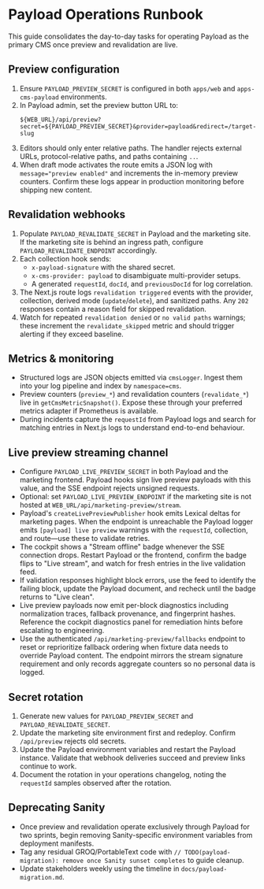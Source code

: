 # Payload Operations Runbook

This guide consolidates the day-to-day tasks for operating Payload as the primary CMS once preview and revalidation are live.

## Preview configuration

1. Ensure `PAYLOAD_PREVIEW_SECRET` is configured in both `apps/web` and `apps-cms-payload` environments.
2. In Payload admin, set the preview button URL to:
   ```text
   ${WEB_URL}/api/preview?secret=${PAYLOAD_PREVIEW_SECRET}&provider=payload&redirect=/target-slug
   ```
3. Editors should only enter relative paths. The handler rejects external URLs, protocol-relative paths, and paths containing `..`.
4. When draft mode activates the route emits a JSON log with `message="preview enabled"` and increments the in-memory preview counters. Confirm these logs appear in production monitoring before shipping new content.

## Revalidation webhooks

1. Populate `PAYLOAD_REVALIDATE_SECRET` in Payload and the marketing site. If the marketing site is behind an ingress path, configure `PAYLOAD_REVALIDATE_ENDPOINT` accordingly.
2. Each collection hook sends:
   - `x-payload-signature` with the shared secret.
   - `x-cms-provider: payload` to disambiguate multi-provider setups.
   - A generated `requestId`, `docId`, and `previousDocId` for log correlation.
3. The Next.js route logs `revalidation triggered` events with the provider, collection, derived mode (`update`/`delete`), and sanitized paths. Any `202` responses contain a reason field for skipped revalidation.
4. Watch for repeated `revalidation denied` or `no valid paths` warnings; these increment the `revalidate_skipped` metric and should trigger alerting if they exceed baseline.

## Metrics & monitoring

- Structured logs are JSON objects emitted via `cmsLogger`. Ingest them into your log pipeline and index by `namespace=cms`.
- Preview counters (`preview_*`) and revalidation counters (`revalidate_*`) live in `getCmsMetricSnapshot()`. Expose these through your preferred metrics adapter if Prometheus is available.
- During incidents capture the `requestId` from Payload logs and search for matching entries in Next.js logs to understand end-to-end behaviour.

## Live preview streaming channel

- Configure `PAYLOAD_LIVE_PREVIEW_SECRET` in both Payload and the marketing frontend. Payload hooks sign live preview payloads with this value, and the SSE endpoint rejects unsigned requests.
- Optional: set `PAYLOAD_LIVE_PREVIEW_ENDPOINT` if the marketing site is not hosted at `WEB_URL/api/marketing-preview/stream`.
- Payload's `createLivePreviewPublisher` hook emits Lexical deltas for marketing pages. When the endpoint is unreachable the Payload logger emits `[payload] live preview` warnings with the `requestId`, collection, and route—use these to validate retries.
- The cockpit shows a "Stream offline" badge whenever the SSE connection drops. Restart Payload or the frontend, confirm the badge flips to "Live stream", and watch for fresh entries in the live validation feed.
- If validation responses highlight block errors, use the feed to identify the failing block, update the Payload document, and recheck until the badge returns to "Live clean".
- Live preview payloads now emit per-block diagnostics including normalization traces, fallback provenance, and fingerprint hashes. Reference the cockpit diagnostics panel for remediation hints before escalating to engineering.
- Use the authenticated `/api/marketing-preview/fallbacks` endpoint to reset or reprioritize fallback ordering when fixture data needs to override Payload content. The endpoint mirrors the stream signature requirement and only records aggregate counters so no personal data is logged.

## Secret rotation

1. Generate new values for `PAYLOAD_PREVIEW_SECRET` and `PAYLOAD_REVALIDATE_SECRET`.
2. Update the marketing site environment first and redeploy. Confirm `/api/preview` rejects old secrets.
3. Update the Payload environment variables and restart the Payload instance. Validate that webhook deliveries succeed and preview links continue to work.
4. Document the rotation in your operations changelog, noting the `requestId` samples observed after the rotation.

## Deprecating Sanity

- Once preview and revalidation operate exclusively through Payload for two sprints, begin removing Sanity-specific environment variables from deployment manifests.
- Tag any residual GROQ/PortableText code with `// TODO(payload-migration): remove once Sanity sunset completes` to guide cleanup.
- Update stakeholders weekly using the timeline in `docs/payload-migration.md`.
